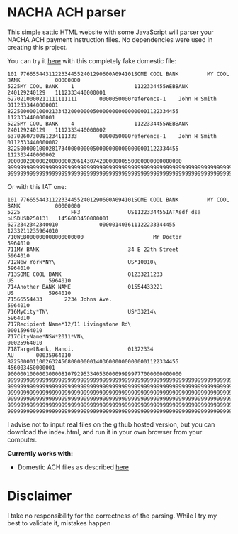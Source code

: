 # NACHA ACH parser
This simple sattic HTML website with some JavaScript will parser your NACHA ACH payment instruction files. No dependencies were used in creating this project.

You can try it [here](https://imretomosvari.github.io/ach-parser-web/) with this completely fake domestic file:

```
101 77665544311223344552401290600A094101SOME COOL BANK         MY COOL BANK           00000000
5225MY COOL BANK    1                   1122334455WEBBANK      240129240129   1112333440000001
6270210000211111111111       0000050000reference-1    John H Smith            0112333440000001
822500000100021334320000000500000000000000001122334455                         112333440000001
5225MY COOL BANK    4                   1122334455WEBBANK      240129240129   1112333440000002
6370260730081234111333       0000050000reference-1    John H Smith            0112333440000002
822500000100028173400000000500000000000000001122334455                         112333440000002
9000002000002000000020614307420000000550000000000000000
9999999999999999999999999999999999999999999999999999999999999999999999999999999999999999999999
9999999999999999999999999999999999999999999999999999999999999999999999999999999999999999999999
```
Or with this IAT one:
```
101 77665544311223344552401290600A094101SOME COOL BANK         MY COOL BANK           00000000
5225                FF3               US1122334455IATAsdf dsa pUSDUSD250131   1456003450000001
6272342342340010             000001403611122233344455                         1233211235964010
710WEB000000000000000000                      Mr Doctor                                5964010
711MY BANK                            34 E 22th Street                                 5964010
712New York*NY\                       US*10010\                                        5964010
713SOME COOL BANK                     01233211233                         US           5964010
714Another BANK NAME                  01554433221                         US           5964010
71566554433       2234 Johns Ave.                                                      5964010
716MyCity*TN\                         US*33214\                                        5964010
717Recipient Name*12/11 Livingstone Rd\                                            00015964010
717CityName*NSW*2011*VN\                                                           00025964010
718TargetBank, Hanoi.                 01322334                            AU       00035964010
822500001100263245680000000140360000000000001122334455                         456003450000001
9000001000003000081079295334053000099999777000000000000                                       
9999999999999999999999999999999999999999999999999999999999999999999999999999999999999999999999
9999999999999999999999999999999999999999999999999999999999999999999999999999999999999999999999
9999999999999999999999999999999999999999999999999999999999999999999999999999999999999999999999
9999999999999999999999999999999999999999999999999999999999999999999999999999999999999999999999
9999999999999999999999999999999999999999999999999999999999999999999999999999999999999999999999
9999999999999999999999999999999999999999999999999999999999999999999999999999999999999999999999
```


I advise not to input real files on the github hosted version, but you can download the index.html, and run it in your own browser from your computer.

**Currently works with:**
- Domestic ACH files as described [here](https://achdevguide.nacha.org/ach-file-details)


# Disclaimer
I take no responsibility for the correctness of the parsing. While I try my best to validate it, mistakes happen
